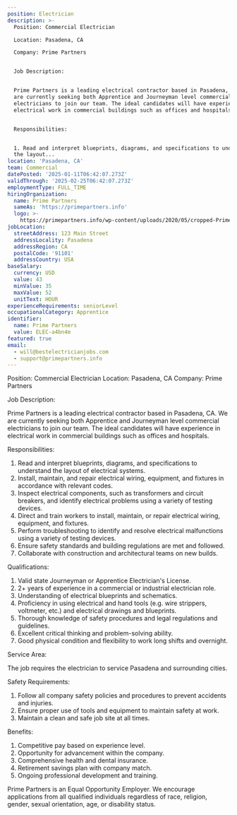 ```yaml
---
position: Electrician
description: >-
  Position: Commercial Electrician

  Location: Pasadena, CA

  Company: Prime Partners


  Job Description:


  Prime Partners is a leading electrical contractor based in Pasadena, CA. We
  are currently seeking both Apprentice and Journeyman level commercial
  electricians to join our team. The ideal candidates will have experience in
  electrical work in commercial buildings such as offices and hospitals. 


  Responsibilities:


  1. Read and interpret blueprints, diagrams, and specifications to understand
  the layout...
location: 'Pasadena, CA'
team: Commercial
datePosted: '2025-01-11T06:42:07.273Z'
validThrough: '2025-02-25T06:42:07.273Z'
employmentType: FULL_TIME
hiringOrganization:
  name: Prime Partners
  sameAs: 'https://primepartners.info'
  logo: >-
    https://primepartners.info/wp-content/uploads/2020/05/cropped-Prime-Partners-Logo-NO-BG-1-1.png
jobLocation:
  streetAddress: 123 Main Street
  addressLocality: Pasadena
  addressRegion: CA
  postalCode: '91101'
  addressCountry: USA
baseSalary:
  currency: USD
  value: 43
  minValue: 35
  maxValue: 52
  unitText: HOUR
experienceRequirements: seniorLevel
occupationalCategory: Apprentice
identifier:
  name: Prime Partners
  value: ELEC-a4bn4m
featured: true
email:
  - will@bestelectricianjobs.com
  - support@primepartners.info
---
```




Position: Commercial Electrician
Location: Pasadena, CA
Company: Prime Partners

Job Description:

Prime Partners is a leading electrical contractor based in Pasadena, CA. We are currently seeking both Apprentice and Journeyman level commercial electricians to join our team. The ideal candidates will have experience in electrical work in commercial buildings such as offices and hospitals. 

Responsibilities:

1. Read and interpret blueprints, diagrams, and specifications to understand the layout of electrical systems.
2. Install, maintain, and repair electrical wiring, equipment, and fixtures in accordance with relevant codes.
3. Inspect electrical components, such as transformers and circuit breakers, and identify electrical problems using a variety of testing devices.
4. Direct and train workers to install, maintain, or repair electrical wiring, equipment, and fixtures.
5. Perform troubleshooting to identify and resolve electrical malfunctions using a variety of testing devices.
6. Ensure safety standards and building regulations are met and followed.
7. Collaborate with construction and architectural teams on new builds.

Qualifications:

1. Valid state Journeyman or Apprentice Electrician's License.
2. 2+ years of experience in a commercial or industrial electrician role.
3. Understanding of electrical blueprints and schematics.
4. Proficiency in using electrical and hand tools (e.g. wire strippers, voltmeter, etc.) and electrical drawings and blueprints.
5. Thorough knowledge of safety procedures and legal regulations and guidelines.
6. Excellent critical thinking and problem-solving ability.
7. Good physical condition and flexibility to work long shifts and overnight.

Service Area:

The job requires the electrician to service Pasadena and surrounding cities.

Safety Requirements:

1. Follow all company safety policies and procedures to prevent accidents and injuries.
2. Ensure proper use of tools and equipment to maintain safety at work.
3. Maintain a clean and safe job site at all times.

Benefits:

1. Competitive pay based on experience level.
2. Opportunity for advancement within the company.
3. Comprehensive health and dental insurance.
4. Retirement savings plan with company match.
5. Ongoing professional development and training.

Prime Partners is an Equal Opportunity Employer. We encourage applications from all qualified individuals regardless of race, religion, gender, sexual orientation, age, or disability status.
